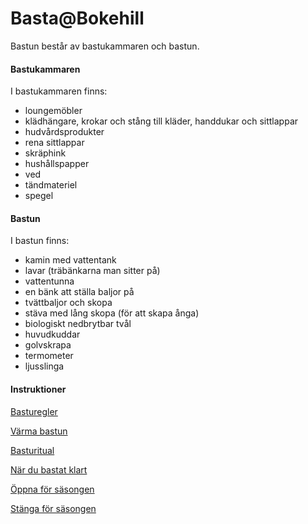 # Basta@Bokehill

Bastun består av bastukammaren och bastun.

#### Bastukammaren

I bastukammaren finns:
- loungemöbler
- klädhängare, krokar och stång till kläder, handdukar och sittlappar
- hudvårdsprodukter
- rena sittlappar
- skräphink
- hushållspapper
- ved
- tändmateriel
- spegel

#### Bastun

I bastun finns:
- kamin med vattentank
- lavar (träbänkarna man sitter på)
- vattentunna
- en bänk att ställa baljor på
- tvättbaljor och skopa
- stäva med lång skopa (för att skapa ånga)
- biologiskt nedbrytbar tvål
- huvudkuddar
- golvskrapa
- termometer
- ljusslinga

#### Instruktioner

[Basturegler](https://ordvild.se/basturegler)

[Värma bastun](https://ordvild.se/varma-bastun)

[Basturitual](https://ordvild.se/basturitual)

[När du bastat klart](https://ordvild.se/bastat-klart)

[Öppna för säsongen](https://ordvild.se/oppna-for-sasongen)

[Stänga för säsongen](https://ordvild.se/stanga-for-sasongen)
